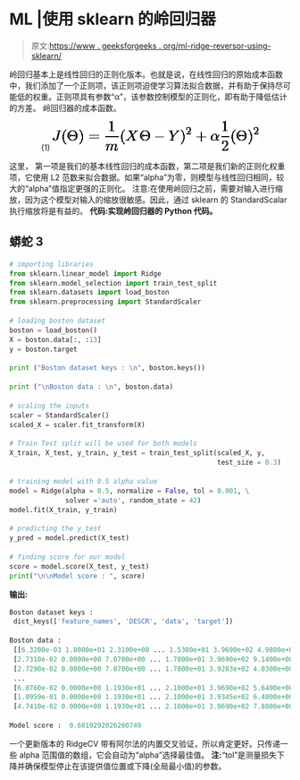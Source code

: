 # ML |使用 sklearn 的岭回归器

> 原文:[https://www . geeksforgeeks . org/ml-ridge-reversor-using-sklearn/](https://www.geeksforgeeks.org/ml-ridge-regressor-using-sklearn/)

岭回归基本上是线性回归的正则化版本。也就是说，在线性回归的原始成本函数中，我们添加了一个正则项，该正则项迫使学习算法拟合数据，并有助于保持尽可能低的权重。正则项具有参数“α”，该参数控制模型的正则化，即有助于降低估计的方差。
岭回归器的成本函数。

<center>

(1) ![\begin{equation*} J(\Theta)=\frac{1}{m}(X \Theta-Y)^{2}+\alpha \frac{1}{2}(\Theta)^{2} \end{equation*}](img/04561e383ecce57502e873415c4cfc3e.png "Rendered by QuickLaTeX.com")

</center>

这里，
第一项是我们的基本线性回归的成本函数，第二项是我们新的正则化权重项，它使用 L2 范数来拟合数据。如果“alpha”为零，则模型与线性回归相同，较大的“alpha”值指定更强的正则化。
注意:在使用岭回归之前，需要对输入进行缩放，因为这个模型对输入的缩放很敏感。因此，通过 sklearn 的 StandardScalar 执行缩放将是有益的。
**代码:实现岭回归器的 Python 代码。**

## 蟒蛇 3

```py
# importing libraries
from sklearn.linear_model import Ridge
from sklearn.model_selection import train_test_split
from sklearn.datasets import load_boston
from sklearn.preprocessing import StandardScaler

# loading boston dataset
boston = load_boston()
X = boston.data[:, :13]
y = boston.target

print ("Boston dataset keys : \n", boston.keys())

print ("\nBoston data : \n", boston.data)

# scaling the inputs
scaler = StandardScaler()
scaled_X = scaler.fit_transform(X)

# Train Test split will be used for both models
X_train, X_test, y_train, y_test = train_test_split(scaled_X, y,
                                                    test_size = 0.3)

# training model with 0.5 alpha value
model = Ridge(alpha = 0.5, normalize = False, tol = 0.001, \
              solver ='auto', random_state = 42)
model.fit(X_train, y_train)

# predicting the y_test
y_pred = model.predict(X_test)

# finding score for our model
score = model.score(X_test, y_test)
print("\n\nModel score : ", score)
```

**输出:**

```py
Boston dataset keys : 
 dict_keys(['feature_names', 'DESCR', 'data', 'target'])

Boston data : 
 [[6.3200e-03 1.8000e+01 2.3100e+00 ... 1.5300e+01 3.9690e+02 4.9800e+00]
 [2.7310e-02 0.0000e+00 7.0700e+00 ... 1.7800e+01 3.9690e+02 9.1400e+00]
 [2.7290e-02 0.0000e+00 7.0700e+00 ... 1.7800e+01 3.9283e+02 4.0300e+00]
 ...
 [6.0760e-02 0.0000e+00 1.1930e+01 ... 2.1000e+01 3.9690e+02 5.6400e+00]
 [1.0959e-01 0.0000e+00 1.1930e+01 ... 2.1000e+01 3.9345e+02 6.4800e+00]
 [4.7410e-02 0.0000e+00 1.1930e+01 ... 2.1000e+01 3.9690e+02 7.8800e+00]]

Model score :  0.6819292026260749
```

一个更新版本的 RidgeCV 带有阿尔法的内置交叉验证，所以肯定更好。只传递一些 alpha 范围值的数组，它会自动为“alpha”选择最佳值。
**注:**“tol”是测量损失下降并确保模型停止在该提供值位置或下降(全局最小值)的参数。